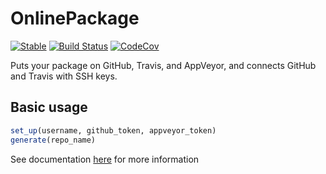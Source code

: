 # OnlinePackage

[![Stable](https://img.shields.io/badge/docs-stable-blue.svg)](https://bramtayl.github.io/OnlinePackage.jl/stable)
[![Build Status](https://travis-ci.org/bramtayl/OnlinePackage.jl.svg?branch=master)](https://travis-ci.org/bramtayl/OnlinePackage.jl)
[![CodeCov](https://codecov.io/gh/bramtayl/OnlinePackage.jl/branch/master/graph/badge.svg)](https://codecov.io/gh/bramtayl/OnlinePackage.jl)

Puts your package on GitHub, Travis, and AppVeyor, and connects GitHub and Travis with SSH keys.

## Basic usage

```julia
set_up(username, github_token, appveyor_token)
generate(repo_name)
```

See documentation [here](https://bramtayl.github.io/OnlinePackage.jl/stable) for more information
